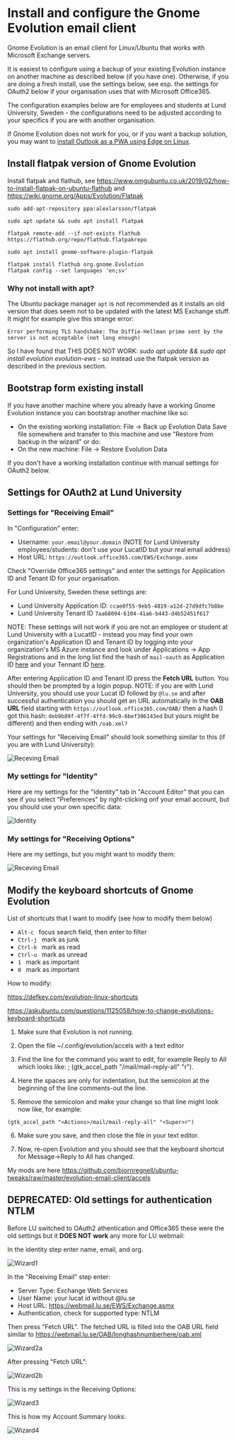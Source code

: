 # Install and configure the Gnome Evolution email client

Gnome Evolution is an email client for Linux/Ubuntu that works with Microsoft Exchange servers.

It is easiest to configure using a backup of your existing Evolution instance on another machine as described below (if you have one). Otherwise, if you are doing a fresh install, use the settings below, see esp. the settings for OAuth2 below if your organisation uses that with Microsoft Office365. 

The configuration examples below are for employees and students at Lund University, Sweden - the configurations need to be adjusted according to your specifics if you are with another organisation.

If Gnome Evolution does not work for you, or if you want a backup solution, you may want to [install Outlook as a PWA using Edge on Linux](https://github.com/bjornregnell/ubuntu-tweaks/tree/master/outlook-as-PWA).

## Install flatpak version of Gnome Evolution

Install flatpak and flathub, see  https://www.omgubuntu.co.uk/2019/02/how-to-install-flatpak-on-ubuntu-flathub and https://wiki.gnome.org/Apps/Evolution/Flatpak
```
sudo add-apt-repository ppa:alexlarsson/flatpak

sudo apt update && sudo apt install flatpak

flatpak remote-add --if-not-exists flathub https://flathub.org/repo/flathub.flatpakrepo

sudo apt install gnome-software-plugin-flatpak

flatpak install flathub org.gnome.Evolution
flatpak config --set languages 'en;sv'

```


### Why not install with apt?

The Ubuntu package manager `apt` is not recommended as it installs an old version that does seem not to be updated with the latest MS Exchange stuff. It might for example give this strange error: 

`Error performing TLS handshake: The Diffie-Hellman prime sent by the server is not acceptable (not long enough)`

So I have found that THIS DOES NOT WORK: *sudo apt update && sudo apt install evolution evolution-ews* - so instead use the flatpak version as described in the previous section.


## Bootstrap form existing install

If you have another machine where you already have a working Gnome Evolution instance you can bootstrap another machine like so:
   * On the existing working installation: File -> Back up Evolution Data
Save file somewhere and transfer to this machine and use "Restore from backup in the wizard" or do:
   * On the new machine: File -> Restore Evolution Data

If you don't have a working installation continue with manual settings for OAuth2 below.


## Settings for OAuth2 at Lund University

### Settings for "Receiving Email" 

In "Configuration" enter:
* Username: `your.email@your.domain`  (NOTE for Lund University employees/students: don't use your LucatID but your real email address)
* Host URL: `https://outlook.office365.com/EWS/Exchange.asmx`

Check "Override Office365 settings" and enter the settings for Application ID and Tenant ID for your organisation. 

For Lund University, Sweden these settings are:

* Lund University Application ID: `ccae0f55-9eb5-4819-a12d-27d9dfc7b8be` 
* Lund University Tenant ID `7aa68094-6104-41a6-b443-d4b52451f617`

NOTE: These settings will not work if you are not an employee or student at Lund University with a LucatID - instead you may find your own organization's Application ID and Tenant ID by logging into your organization's MS Azure instance and look under Applications -> App Registrations and in the long list find the hash of `mail-oauth` as Application ID  [here](https://entra.microsoft.com/#view/Microsoft_AAD_RegisteredApps/ApplicationsListBlade/quickStartType~/null/sourceType/Microsoft_AAD_IAM )  and your Tennant ID [here](https://entra.microsoft.com/#view/Microsoft_AAD_IAM/TenantOverview.ReactView).

After entering Application ID and Tenant ID press the **Fetch URL** button. You should then be prompted by a login popup. NOTE: if you are with Lund University, you should use your Lucat ID followd by `@lu.se` and after successful authentication you should get an URL automatically in the **OAB URL** field starting with `https://outlook.office365.com/OAB/` then a hash (I got this hash: `deb9b89f-4f7f-4ffd-99c9-6bef306143ed` but yours might be different) and then ending with `/oab.xml?`

Your settings for "Receiving Email" should look something similar to this (if you are with Lund University):

![Receving Email](receiving-email.png)


### My settings for "Identity"

Here are my settings for the "Identity" tab in "Account Editor" that you can see if you select "Preferences" by right-clicking onf your email account, but you should use your own specific data:

![Identity](identity.png) 


### My settings for "Receiving Options"

Here are my settings, but you might want to modify them:

![Receving Email](receiving-options.png)




## Modify the keyboard shortcuts of Gnome Evolution

List of shortcuts that I want to modify (see how to modify them below)

* `Alt-c ` focus search field, then enter to filter
* `Ctrl-j ` mark as junk
* `Ctrl-k ` mark as read
* `Ctrl-u ` mark as unread
* `1 ` mark as important
* `0 ` mark as important

How to modify:

https://defkey.com/evolution-linux-shortcuts

https://askubuntu.com/questions/1125058/how-to-change-evolutions-keyboard-shortcuts

1. Make sure that Evolution is not running.

2. Open the file ~/.config/evolution/accels with a text editor

3. Find the line for the command you want to edit, for example Reply to All which looks like:
; (gtk_accel_path "<Actions>/mail/mail-reply-all" "<Primary><Shift>r").

4. Here the spaces are only for indentation, but the semicolon at the beginning of the line comments-out the line.

5. Remove the semicolon and make your change so that line might look now like, for example: 
```
(gtk_accel_path "<Actions>/mail/mail-reply-all" "<Super>r")
```
6. Make sure you save, and then close the file in your text editor.

7. Now, re-open Evolution and you should see that the keyboard shortcut for Message->Reply to All has changed.

My mods are here https://github.com/bjornregnell/ubuntu-tweaks/raw/master/evolution-email-client/accels 


## DEPRECATED: Old settings for authentication NTLM

Before LU switched to OAuth2 athentication and Office365 these were the old settings but it **DOES NOT work** any more for LU webmail:

In the identity step enter name, email, and org.

![Wizard1](wizard1-identity.png)

In the "Receiving Email" step enter:

* Server Type: Exchange Web Services
* User Name: your lucat id without @lu.se
* Host URL: https://webmail.lu.se/EWS/Exchange.asmx
* Authentication, check for supported type: NTLM

Then press "Fetch URL".
The fetched URL is filled into the OAB URL field similar to 
https://webmail.lu.se/OAB/longhashnumberhere/oab.xml

![Wizard2a](wizard2a-receiving-email-before-fetch-url.png)

After pressing "Fetch URL":

![Wizard2b](wizard2b-receiving-email-after-fetch-url.png)

This is my settings in the Receiving Options:

![Wizard3](wizard3-receiving-options.png)

This is how my Account Summary looks:

![Wizard4](wizard4-account-summary.png)
